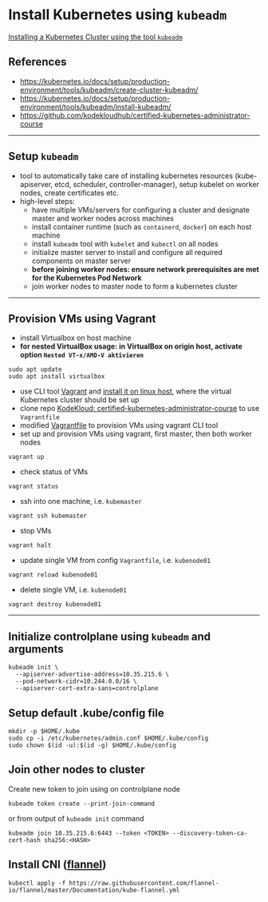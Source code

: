 # Install Kubernetes using `kubeadm`

[Installing a Kubernetes Cluster using the tool `kubeadm`](https://kubernetes.io/docs/setup/production-environment/tools/kubeadm/create-cluster-kubeadm/)

## References
- https://kubernetes.io/docs/setup/production-environment/tools/kubeadm/create-cluster-kubeadm/
- https://kubernetes.io/docs/setup/production-environment/tools/kubeadm/install-kubeadm/
- https://github.com/kodekloudhub/certified-kubernetes-administrator-course


---
## Setup `kubeadm`
- tool to automatically take care of installing kubernetes resources (kube-apiserver, etcd, scheduler, controller-manager), setup kubelet on worker nodes, create certificates etc.
- high-level steps:
  - have multiple VMs/servers for configuring a cluster and designate master and worker nodes across machines
  - install container runtime (such as `containerd`, `docker`) on each host machine
  - install `kubeadm` tool with `kubelet` and `kubectl` on all nodes
  - initialize master server to install and configure all required components on master server 
  - **before joining worker nodes: ensure network prerequisites are met for the Kubernetes Pod Network**
  - join worker nodes to master node to form a kubernetes cluster

---
## Provision VMs using Vagrant
- install Virtualbox on host machine
- **for nested VirtualBox usage: in VirtualBox on origin host, activate option `Nested VT-x/AMD-V aktivieren`**
```
sudo apt update
sudo apt install virtualbox
```
- use CLI tool [Vagrant](https://www.vagrantup.com/) and [install it on linux host](https://www.vagrantup.com/downloads), where the virtual Kubernetes cluster should be set up
- clone repo [KodeKloud: certified-kubernetes-administrator-course](https://github.com/kodekloudhub/certified-kubernetes-administrator-course) to use `Vagrantfile`
- modified [Vagrantfile](./Vagrantfile) to provision VMs using vagrant CLI tool
- set up and provision VMs using vagrant, first master, then both worker nodes
```
vagrant up
```
- check status of VMs
```
vagrant status
```
- ssh into one machine, i.e. `kubemaster`
```
vagrant ssh kubemaster
```
- stop VMs
```
vagrant halt
```
- update single VM from config `Vagrantfile`, i.e. `kubenode01`
```
vagrant reload kubenode01
```
- delete single VM, i.e. `kubenode01`
```
vagrant destroy kubenode01
```

---
## Initialize controlplane using `kubeadm` and arguments
```
kubeadm init \
  --apiserver-advertise-address=10.35.215.6 \
  --pod-network-cidr=10.244.0.0/16 \
  --apiserver-cert-extra-sans=controlplane
```

## Setup default .kube/config file
```
mkdir -p $HOME/.kube
sudo cp -i /etc/kubernetes/admin.conf $HOME/.kube/config
sudo chown $(id -u):$(id -g) $HOME/.kube/config
```

## Join other nodes to cluster
Create new token to join using on controlplane node
```
kubeadm token create --print-join-command
```

or from output of `kubeadm init` command
```
kubeadm join 10.35.215.6:6443 --token <TOKEN> --discovery-token-ca-cert-hash sha256:<HASH>
```

## Install CNI ([flannel](https://github.com/flannel-io/flannel))
```
kubectl apply -f https://raw.githubusercontent.com/flannel-io/flannel/master/Documentation/kube-flannel.yml
```
